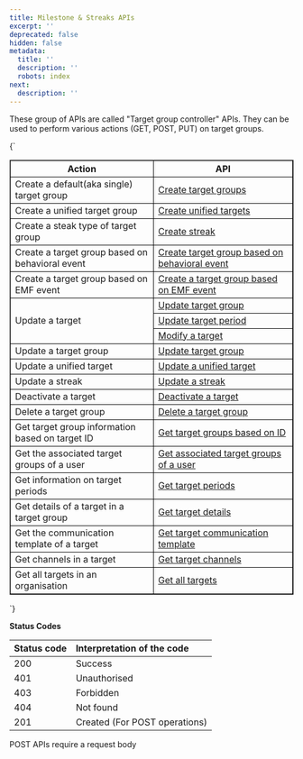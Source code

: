 ```yaml
---
title: Milestone & Streaks APIs
excerpt: ''
deprecated: false
hidden: false
metadata:
  title: ''
  description: ''
  robots: index
next:
  description: ''
---
```

These group of APIs are called "Target group controller" APIs. They can be used to perform various actions (GET, POST, PUT) on target groups.

<HTMLBlock>{`
<table border="1" style="border-collapse: collapse;">
  <tr>
    <th style="border: 1px solid black;">Action</th>
    <th style="border: 1px solid black;">API</th>
  </tr>
  <tr>
    <td style="border: 1px solid black;">Create a default(aka single) target group</td>
    <td style="border: 1px solid black;"><a href="https://docs.capillarytech.com/reference/create-target-groups">Create target groups</a></td>
  </tr>
  <tr>
    <td style="border: 1px solid black;">Create a unified target group</td>
    <td style="border: 1px solid black;"><a href="https://docs.capillarytech.com/reference/create-unified-targets">Create unified targets</a></td>
  </tr>
  <tr>
    <td style="border: 1px solid black;">Create a steak type of target group</td>
    <td style="border: 1px solid black;"><a href="https://docs.capillarytech.com/reference/create-streak">Create streak</a></td>
  </tr>
  <tr>
    <td style="border: 1px solid black;">Create a target group based on behavioral event</td>
    <td style="border: 1px solid black;"><a href="https://docs.capillarytech.com/reference/create-target-group-based-on-behavioural-event">Create target group based on behavioral event</a></td>
  </tr>
  <tr>
    <td style="border: 1px solid black;">Create a target group based on EMF event</td>
    <td style="border: 1px solid black;"><a href="https://docs.capillarytech.com/reference/create-target-based-on-emf-eventss">Create a target group based on EMF event</a></td>
  </tr>
  <tr>
  </tr>
  <tr>
    <td rowspan="3" style="border: 1px solid black;">Update a target</td>
    <td style="border: 1px solid black;"><a href="https://docs.capillarytech.com/reference/update-target-group">Update target group</a></td>
  </tr>
  <tr>
    <td style="border: 1px solid black;"><a href="https://docs.capillarytech.com/reference/update-target-period">Update target period</a></td>
  </tr>
  <tr>
    <td style="border: 1px solid black;"><a href="https://docs.capillarytech.com/reference/modify-target">Modify a target</a></td>
  </tr>
  <tr>
    <td style="border: 1px solid black;">Update a target group</td>
    <td style="border: 1px solid black;"><a href="https://docs.capillarytech.com/reference/update-target-group">Update target group</a></td>
  </tr>
  <tr>
    <td style="border: 1px solid black;">Update a unified target</td>
    <td style="border: 1px solid black;"><a href="https://docs.capillarytech.com/reference/update-unified-target">Update a unified target</a></td>
  </tr>
  <tr>
    <td style="border: 1px solid black;">Update a streak</td>
    <td style="border: 1px solid black;"><a href="https://docs.capillarytech.com/reference/edit-streaks">Update a streak</a></td>
  </tr>
  <tr>
    <td style="border: 1px solid black;">Deactivate a target</td>
    <td style="border: 1px solid black;"><a href="https://docs.capillarytech.com/reference/get-all-target-groups">Deactivate a target</a></td>
  </tr>
  <tr>
    <td style="border: 1px solid black;">Delete a target group</td>
    <td style="border: 1px solid black;"><a href="https://docs.capillarytech.com/reference/delete-target-group">Delete a target group</a></td>
  </tr>
  <tr>
    <td style="border: 1px solid black;">Get target group information based on target ID</td>
    <td style="border: 1px solid black;"><a href="https://docs.capillarytech.com/reference/get-target-groups-id">Get target groups based on ID</a></td>
  </tr>
  <tr>
    <td style="border: 1px solid black;">Get the associated target groups of a user</td>
    <td style="border: 1px solid black;"><a href="https://docs.capillarytech.com/reference/getusertargetgroupdetails">Get associated target groups of a user</a></td>
  </tr>
  <tr>
    <td style="border: 1px solid black;">Get information on target periods</td>
    <td style="border: 1px solid black;"><a href="https://docs.capillarytech.com/reference/get-target-periods">Get target periods</a></td>
  </tr>
  <tr>
    <td style="border: 1px solid black;">Get details of a target in a target group</td>
    <td style="border: 1px solid black;"><a href="https://docs.capillarytech.com/reference/get-targets">Get target details</a></td>
  </tr>
  <tr>
    <td style="border: 1px solid black;">Get the communication template of a target</td>
    <td style="border: 1px solid black;"><a href="https://docs.capillarytech.com/reference/get-target-communication-template">Get target communication template</a></td>
  </tr>
  <tr>
    <td style="border: 1px solid black;">Get channels in a target</td>
    <td style="border: 1px solid black;"><a href="https://docs.capillarytech.com/reference/get-target-channels">Get target channels</a></td>
  </tr>
  <tr>
    <td style="border: 1px solid black;">Get all targets in an organisation</td>
    <td style="border: 1px solid black;"><a href="https://docs.capillarytech.com/reference/get-all-milestones">Get all targets</a></td>
  </tr>
</table>
`}</HTMLBlock>

**Status Codes**

| Status code | Interpretation of the code    |
| :---------- | :---------------------------- |
| 200         | Success                       |
| 401         | Unauthorised                  |
| 403         | Forbidden                     |
| 404         | Not found                     |
| 201         | Created (For POST operations) |

<Note title="Note">
POST APIs require a request body
</Note>

